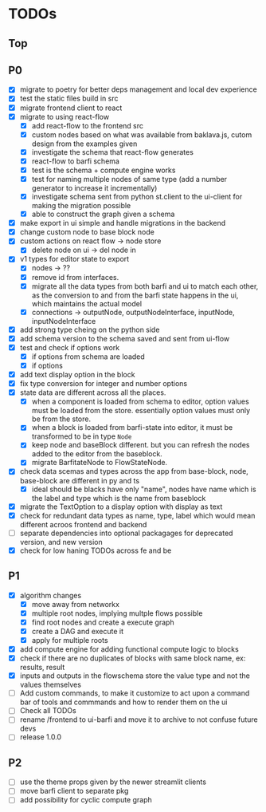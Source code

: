 # TODOs

## Top



## P0

-   [x] migrate to poetry for better deps management and local dev experience
-   [x] test the static files build in src
-   [x] migrate frontend client to react
-   [x] migrate to using react-flow
    -   [x] add react-flow to the frontend src
    -   [x] custom nodes based on what was available from baklava.js, cutom design from the examples given
    -   [x] investigate the schema that react-flow generates
    -   [x] react-flow to barfi schema
    -   [x] test is the schema + compute engine works
    -   [x] test for naming multiple nodes of same type (add a number generator to increase it incrementally)
    -   [x] investigate schema sent from python st.client to the ui-client for making the migration possible
    -   [x] able to construct the graph given a schema
-   [x] make export in ui simple and handle migrations in the backend
-   [x] change custom node to base block node
-   [x] custom actions on react flow -> node store
    -   [x] delete node on ui -> del node in
-   [x] v1 types for editor state to export
    -   [x] nodes -> ??
    -   [x] remove id from interfaces.
    -   [x] migrate all the data types from both barfi and ui to match each other, as the conversion to and from the barfi state happens in the ui, which maintains the actual model
    -   [x] connections -> outputNode, outputNodeInterface, inputNode, inputNodeInterface
-   [x] add strong type cheing on the python side
-   [x] add schema version to the schema saved and sent from ui-flow
-   [x] test and check if options work
    -   [x] if options from schema are loaded
    -   [x] if options
-   [x] add text display option in the block
-   [x] fix type conversion for integer and number options
-   [x] state data are different across all the places.
    -   [x] when a component is loaded from schema to editor, option values must be loaded from the store. essentially option values must only be from the store.
    -   [x] when a block is loaded from barfi-state into editor, it must be transformed to be in type `Node`
    -   [x] keep node and baseBlock different. but you can refresh the nodes added to the editor from the baseblock.
    -   [x] migrate BarfitateNode to FlowStateNode.
-   [x] check data scemas and types across the app from base-block, node, base-block are different in py and ts
    -   [x] ideal should be blacks have only "name", nodes have name which is the label and type which is the name from baseblock
-   [x] migrate the TextOption to a display option with display as text
-   [x] check for redundant data types as name, type, label which would mean different acroos frontend and backend
-   [ ] separate dependencies into optional packagages for deprecated version, and new version
-   [x] check for low haning TODOs across fe and be

## P1

-   [x] algorithm changes
    -   [x] move away from networkx
    -   [x] multiple root nodes, implying multple flows possible
    -   [x] find root nodes and create a execute graph
    -   [x] create a DAG and execute it
    -   [x] apply for multiple roots
-   [x] add compute engine for adding functional compute logic to blocks
-   [x] check if there are no duplicates of blocks with same block name, ex: results, result
-   [x] inputs and outputs in the flowschema store the value type and not the values themselves
-   [ ] Add custom commands, to make it customize to act upon a command bar of tools and commmands and how to render them on the ui
-   [ ] Check all TODOs
-   [ ] rename /frontend to ui-barfi and move it to archive to not confuse future devs
-   [ ] release 1.0.0

## P2

-   [ ] use the theme props given by the newer streamlit clients
-   [ ] move barfi client to separate pkg
-   [ ] add possibility for cyclic compute graph

